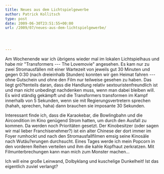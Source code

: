 ```yaml
---
title: Neues aus dem Lichtspielgewerbe
author: Patrick Kollitsch
type: post
date: 2009-06-30T23:51:55+00:00
url: /2009/07/neues-aus-dem-lichtspielgewerbe/




---
```

Am Wochenende war ich übrigens wieder mal im lokalen Lichtspielhaus und habe mir "Transformers --- The Lovemovie" angesehen. Es kam nur zu zwei Stromausfällen mit einer Wartezeit von jeweils gut 30 Minuten und gegen 0:30 (nach dreieinhalb Stunden) konnten wir gen Heimat fahren --- ohne Gutschein und ohne den Film nur teilweise gesehen zu haben. Das liegt grö?tenteils daran, dass die Handlung relativ sextouristenfreundlich ist und man nicht unbedingt nachdenken muss, wenn man dabei bleiben will. Es wird ständig gekämpft und die Transformers transformen im Kampf innerhalb von 5 Sekunden, wenn sie mit Regierungsvertretern sprechen (hahah, sprechen, haha) dann brauchen sie imposante 30 Sekunden. 

Interessant finde ich, dass die Karaokebar, die Bowlingbahn und die Aircondition im Kino genügend Strom hatten, um durch den Ausfall zu kommen. Da werden noch Prioritäten gesetzt. Der Kinobesitzer (oder sagen wir mal lieber Franchisenehmer?) ist ein alter Chinese der dort immer im Foyer rumhockt und nach den Stromausfallfilmen emsig seine Kinosäle nach Wutäu?erungen durchsucht. Eines Tages werde ich mein Popcorn in den vorderen Reihen verteilen und ihm die kahle Kopfhaut zerkratzen. Mit Filmunterbrechungen kann man mich zum Monster machen...

Ich will eine gro&szlig;e Leinwand, Dolbyklang und kuschelige Dunkelheit! Ist das eigentlich zuviel verlangt?
